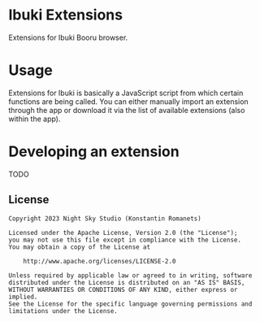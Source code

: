 # Ibuki Extensions
Extensions for Ibuki Booru browser.

# Usage
Extensions for Ibuki is basically a JavaScript script from which certain functions are being called.
You can either manually import an extension through the app or download it via the list of available extensions (also within the app).

# Developing an extension
TODO

## License
```
Copyright 2023 Night Sky Studio (Konstantin Romanets)

Licensed under the Apache License, Version 2.0 (the "License");
you may not use this file except in compliance with the License.
You may obtain a copy of the License at

    http://www.apache.org/licenses/LICENSE-2.0

Unless required by applicable law or agreed to in writing, software
distributed under the License is distributed on an "AS IS" BASIS,
WITHOUT WARRANTIES OR CONDITIONS OF ANY KIND, either express or implied.
See the License for the specific language governing permissions and
limitations under the License.
```